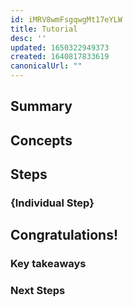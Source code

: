 ```yaml
---
id: iMRV8wmFsgqwgMt17eYLW
title: Tutorial
desc: ''
updated: 1650322949373
created: 1640817833619
canonicalUrl: ""
---
```


<!-- Frontmatter
canonicalUrl: if applicable, the canonical url of where this post comes from
-->

## Summary
<!-- 1-3 sentences describing what this is about-->

## Concepts
<!-- All concepts in this tutorial -->

## Steps
<!-- Actions to take -->

### {Individual Step}
<!--
```
Format should be:

### {action to do}
- {steps to do action}

{explain action that was just done}
```

Example:
```
### Create your first note

Type <CMD+L> to bring up lookup and type "hello". Then press enter.

You just created a new note. In Dendron, if the note doesn't exist, lookup will create it
```
-->


## Congratulations!
<!-- Conclusion -->

### Key takeaways
<!-- What should user take away -->

### Next Steps
<!-- Other things user can try -->

